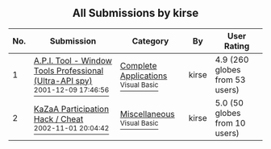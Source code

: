 ﻿<div align="center">

## All Submissions by kirse

</div>

No.  | Submission | Category | By   | User Rating
---- | ---------- | -------- | ---- | -----------
1 | [A\.P\.I\. Tool \- Window Tools Professional \(Ultra\-API spy\)<br /><sup>2001-12-09 17:46:56</sup>](https://github.com/Planet-Source-Code/kirse-a-p-i-tool-window-tools-professional-ultra-api-spy__1-29566) | [Complete Applications<br /><sup>Visual Basic</sup>](../ByCategory/complete-applications__1-27.md) | kirse | 4.9 (260 globes from 53 users)
2 | [KaZaA Participation Hack / Cheat<br /><sup>2002-11-01 20:04:42</sup>](https://github.com/Planet-Source-Code/kirse-kazaa-participation-hack-cheat__1-40332) | [Miscellaneous<br /><sup>Visual Basic</sup>](../ByCategory/miscellaneous__1-1.md) | kirse | 5.0 (50 globes from 10 users)

